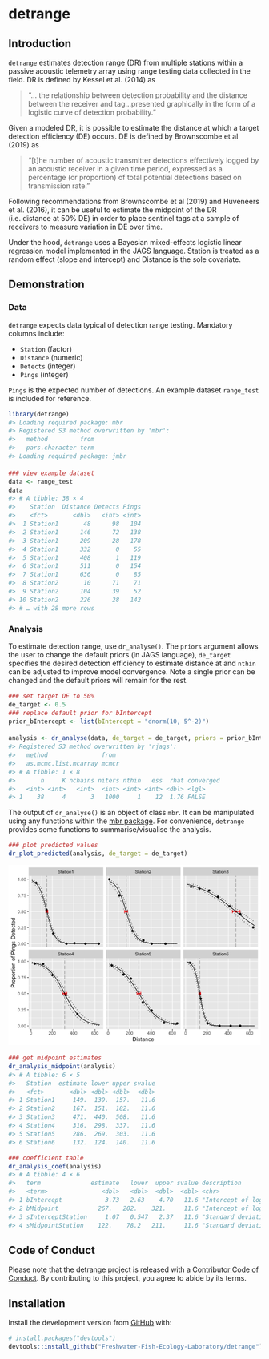 
<!-- README.md is generated from README.Rmd. Please edit that file -->

# detrange

## Introduction

`detrange` estimates detection range (DR) from multiple stations within
a passive acoustic telemetry array using range testing data collected in
the field. DR is defined by Kessel et al. (2014) as

> “… the relationship between detection probability and the distance
> between the receiver and tag…presented graphically in the form of a
> logistic curve of detection probability.”

Given a modeled DR, it is possible to estimate the distance at which a
target detection efficiency (DE) occurs. DE is defined by Brownscombe et
al (2019) as

> “\[t\]he number of acoustic transmitter detections effectively logged
> by an acoustic receiver in a given time period, expressed as a
> percentage (or proportion) of total potential detections based on
> transmission rate.”

Following recommendations from Brownscombe et al (2019) and Huveneers et
al. (2016), it can be useful to estimate the midpoint of the DR
(i.e. distance at 50% DE) in order to place sentinel tags at a sample of
receivers to measure variation in DE over time.

Under the hood, `detrange` uses a Bayesian mixed-effects logistic linear
regression model implemented in the JAGS language. Station is treated as
a random effect (slope and intercept) and Distance is the sole
covariate.

## Demonstration

### Data

`detrange` expects data typical of detection range testing. Mandatory
columns include:

-   `Station` (factor)  
-   `Distance` (numeric)  
-   `Detects` (integer)  
-   `Pings` (integer)

`Pings` is the expected number of detections. An example dataset
`range_test` is included for reference.

``` r
library(detrange)
#> Loading required package: mbr
#> Registered S3 method overwritten by 'mbr':
#>   method         from
#>   pars.character term
#> Loading required package: jmbr

### view example dataset
data <- range_test
data
#> # A tibble: 38 × 4
#>    Station  Distance Detects Pings
#>    <fct>       <dbl>   <int> <int>
#>  1 Station1       48      98   104
#>  2 Station1      146      72   138
#>  3 Station1      209      28   178
#>  4 Station1      332       0    55
#>  5 Station1      408       1   119
#>  6 Station1      511       0   154
#>  7 Station1      636       0    85
#>  8 Station2       10      71    71
#>  9 Station2      104      39    52
#> 10 Station2      226      28   142
#> # … with 28 more rows
```

### Analysis

To estimate detection range, use `dr_analyse()`. The `priors` argument
allows the user to change the default priors (in JAGS language),
`de_target` specifies the desired detection efficiency to estimate
distance at and `nthin` can be adjusted to improve model convergence.
Note a single prior can be changed and the default priors will remain
for the rest.

``` r
### set target DE to 50%
de_target <- 0.5
### replace default prior for bIntercept
prior_bIntercept <- list(bIntercept = "dnorm(10, 5^-2)") 

analysis <- dr_analyse(data, de_target = de_target, priors = prior_bIntercept, nthin = 1L)
#> Registered S3 method overwritten by 'rjags':
#>   method               from 
#>   as.mcmc.list.mcarray mcmcr
#> # A tibble: 1 × 8
#>       n     K nchains niters nthin   ess  rhat converged
#>   <int> <int>   <int>  <int> <int> <int> <dbl> <lgl>    
#> 1    38     4       3   1000     1    12  1.76 FALSE
```

The output of `dr_analyse()` is an object of class `mbr`. It can be
manipulated using any functions within the [mbr
package](https://github.com/poissonconsulting/mbr). For convenience,
`detrange` provides some functions to summarise/visualise the analysis.

``` r
### plot predicted values
dr_plot_predicted(analysis, de_target = de_target)
```

![](man/figures/README-unnamed-chunk-3-1.png)<!-- -->

``` r
### get midpoint estimates
dr_analysis_midpoint(analysis)
#> # A tibble: 6 × 5
#>   Station  estimate lower upper svalue
#>   <fct>       <dbl> <dbl> <dbl>  <dbl>
#> 1 Station1     149.  139.  157.   11.6
#> 2 Station2     167.  151.  182.   11.6
#> 3 Station3     471.  440.  508.   11.6
#> 4 Station4     316.  298.  337.   11.6
#> 5 Station5     286.  269.  303.   11.6
#> 6 Station6     132.  124.  140.   11.6
```

``` r
### coefficient table
dr_analysis_coef(analysis)
#> # A tibble: 4 × 6
#>   term              estimate   lower  upper svalue description                  
#>   <term>               <dbl>   <dbl>  <dbl>  <dbl> <chr>                        
#> 1 bIntercept            3.73   2.63    4.70   11.6 "Intercept of logit(`eDetect…
#> 2 bMidpoint           267.   202.    321.     11.6 "Intercept of logit(`eDetect…
#> 3 sInterceptStation     1.07   0.547   2.37   11.6 "Standard deviation of `bInt…
#> 4 sMidpointStation    122.    78.2   211.     11.6 "Standard deviation of `bMid…
```

## Code of Conduct

Please note that the detrange project is released with a [Contributor
Code of
Conduct](https://contributor-covenant.org/version/2/0/CODE_OF_CONDUCT.html).
By contributing to this project, you agree to abide by its terms.

## Installation

Install the development version from [GitHub](https://github.com/) with:

``` r
# install.packages("devtools")
devtools::install_github("Freshwater-Fish-Ecology-Laboratory/detrange")
```
